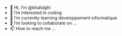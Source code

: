 - 👋 Hi, I’m @khalidghi
- 👀 I’m interested in coding
- 🌱 I’m currently learning developpement informatique
- 💞️ I’m looking to collaborate on ...
- 📫 How to reach me ...

<!---
khalidghi/khalidghi is a ✨ special ✨ repository because its `README.md` (this file) appears on your GitHub profile.
You can click the Preview link to take a look at your changes.
--->
